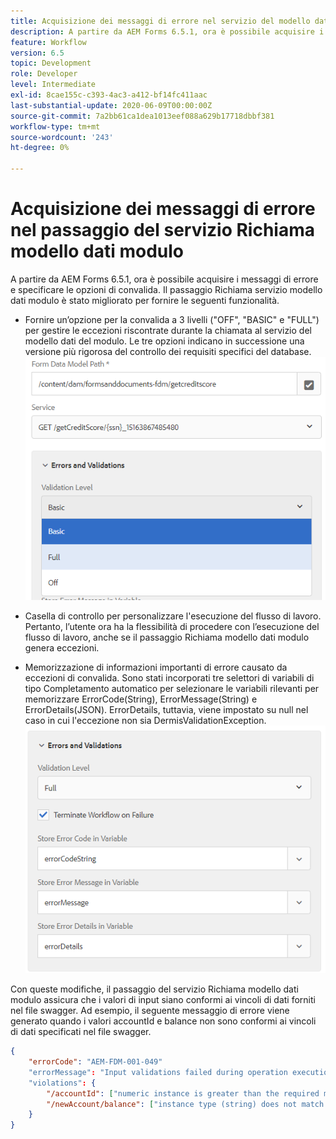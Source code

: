 ```yaml
---
title: Acquisizione dei messaggi di errore nel servizio del modello dati del modulo come passaggio nel flusso di lavoro
description: A partire da AEM Forms 6.5.1, ora è possibile acquisire i messaggi di errore generati utilizzando il Servizio modello dati modulo di chiamata come passaggio nel flusso di lavoro AEM. Flusso di lavoro.
feature: Workflow
version: 6.5
topic: Development
role: Developer
level: Intermediate
exl-id: 8cae155c-c393-4ac3-a412-bf14fc411aac
last-substantial-update: 2020-06-09T00:00:00Z
source-git-commit: 7a2bb61ca1dea1013eef088a629b17718dbbf381
workflow-type: tm+mt
source-wordcount: '243'
ht-degree: 0%

---
```


# Acquisizione dei messaggi di errore nel passaggio del servizio Richiama modello dati modulo

A partire da AEM Forms 6.5.1, ora è possibile acquisire i messaggi di errore e specificare le opzioni di convalida. Il passaggio Richiama servizio modello dati modulo è stato migliorato per fornire le seguenti funzionalità.

* Fornire un’opzione per la convalida a 3 livelli (&quot;OFF&quot;, &quot;BASIC&quot; e &quot;FULL&quot;) per gestire le eccezioni riscontrate durante la chiamata al servizio del modello dati del modulo. Le tre opzioni indicano in successione una versione più rigorosa del controllo dei requisiti specifici del database.
   ![livelli di convalida](assets/validation-level.PNG)

* Casella di controllo per personalizzare l&#39;esecuzione del flusso di lavoro. Pertanto, l’utente ora ha la flessibilità di procedere con l’esecuzione del flusso di lavoro, anche se il passaggio Richiama modello dati modulo genera eccezioni.

* Memorizzazione di informazioni importanti di errore causato da eccezioni di convalida. Sono stati incorporati tre selettori di variabili di tipo Completamento automatico per selezionare le variabili rilevanti per memorizzare ErrorCode(String), ErrorMessage(String) e ErrorDetails(JSON). ErrorDetails, tuttavia, viene impostato su null nel caso in cui l&#39;eccezione non sia DermisValidationException.
   ![acquisizione dei messaggi di errore](assets/fdm-error-details.PNG)

Con queste modifiche, il passaggio del servizio Richiama modello dati modulo assicura che i valori di input siano conformi ai vincoli di dati forniti nel file swagger. Ad esempio, il seguente messaggio di errore viene generato quando i valori accountId e balance non sono conformi ai vincoli di dati specificati nel file swagger.

```json
{
    "errorCode": "AEM-FDM-001-049"
    "errorMessage": "Input validations failed during operation execution"
    "violations": {
        "/accountId": ["numeric instance is greater than the required maximum (maximum: 20, found: 97)"],
        "/newAccount/balance": ["instance type (string) does not match any allowed primitive type (allowed: [\"integer\",\"number\"])"]
    }   
}
```
